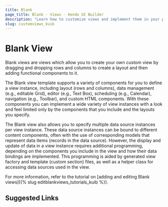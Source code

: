 ```yaml
---
title: Blank
page_title: Blank - Views - Kendo UI Builder
description: "Learn how to customize views and implement them in your project when working with the Kendo UI Builder tool for creating and managing Angular and AngularJS-based web applications."
slug: customviews_kuib
---
```


# Blank View

Blank views are views which allow you to create your own custom view by dragging and dropping rows and columns to create a layout and then adding functional components to it.

The Blank view template supports a variety of components for you to define a view instance, including layout (rows and columns), data management (e.g., editable Grid), editor (e.g., Text Box), scheduling (e.g., Calendar), navigation (e.g., Toolbar), and custom HTML components. With these components you can implement a wide variety of view instances with a look and feel limited only by the components that you include and the layouts you specify.

The Blank view also allows you to specify multiple data source instances per view instance. These data source instances can be bound to different content components, often with the use of corresponding models that represent data items (records in the data source). However, the display and update of data in a view instance requires additional programming, depending on the components you include in the view and how their data bindings are implemented. This programming is aided by generated view factory and template (custom section) files, as well as a helper class for accessing data sources used in the view.

For more information, refer to the tutorial on [adding and editing Blank views]({% slug editblankviews_tutorials_kuib %}).

## Suggested Links
